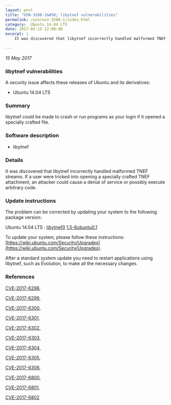 ```yaml
---
layout: post
title: "USN-3288-1&#58; libytnef vulnerabilities"
permalink: /usn/usn-3288-1/index.html
category:  Ubuntu 14.04 LTS
date: 2017-05-15 12:00:00
excerpt: |
    It was discovered that libytnef incorrectly handled malformed TNEF streams. If a user were tricked into opening a specially crafted TNEF attachment, an attacker could cause a denial of service or possibly execute arbitrary code. 
    
--- 
```

 
 

*15 May 2017*

### libytnef vulnerabilities

A security issue affects these releases of Ubuntu and its derivatives:

* Ubuntu 14.04 LTS

### Summary

libytnef could be made to crash or run programs as your login if it opened a specially crafted file.

### Software description

* libytnef 

### Details

It was discovered that libytnef incorrectly handled malformed TNEF streams. If a user were tricked into opening a specially crafted TNEF attachment, an attacker could cause a denial of service or possibly execute arbitrary code. 

### Update instructions

The problem can be corrected by updating your system to the following package version:

Ubuntu 14.04 LTS
 : [libytnef0](https://launchpad.net/ubuntu/+source/libytnef) <span> [1.5-6ubuntu0.1](https://launchpad.net/ubuntu/+source/libytnef/1.5-6ubuntu0.1) </span> 

To update your system, please follow these instructions: [https://wiki.ubuntu.com/Security/Upgrades](https://wiki.ubuntu.com/Security/Upgrades).

After a standard system update you need to restart applications using libytnef, such as Evolution, to make all the necessary changes. 

### References

 
 [CVE-2017-6298](http://people.ubuntu.com/~ubuntu-security/cve/CVE-2017-6298), 

 [CVE-2017-6299](http://people.ubuntu.com/~ubuntu-security/cve/CVE-2017-6299), 

 [CVE-2017-6300](http://people.ubuntu.com/~ubuntu-security/cve/CVE-2017-6300), 

 [CVE-2017-6301](http://people.ubuntu.com/~ubuntu-security/cve/CVE-2017-6301), 

 [CVE-2017-6302](http://people.ubuntu.com/~ubuntu-security/cve/CVE-2017-6302), 

 [CVE-2017-6303](http://people.ubuntu.com/~ubuntu-security/cve/CVE-2017-6303), 

 [CVE-2017-6304](http://people.ubuntu.com/~ubuntu-security/cve/CVE-2017-6304), 

 [CVE-2017-6305](http://people.ubuntu.com/~ubuntu-security/cve/CVE-2017-6305), 

 [CVE-2017-6306](http://people.ubuntu.com/~ubuntu-security/cve/CVE-2017-6306), 

 [CVE-2017-6800](http://people.ubuntu.com/~ubuntu-security/cve/CVE-2017-6800), 

 [CVE-2017-6801](http://people.ubuntu.com/~ubuntu-security/cve/CVE-2017-6801), 

 [CVE-2017-6802](http://people.ubuntu.com/~ubuntu-security/cve/CVE-2017-6802)
 


